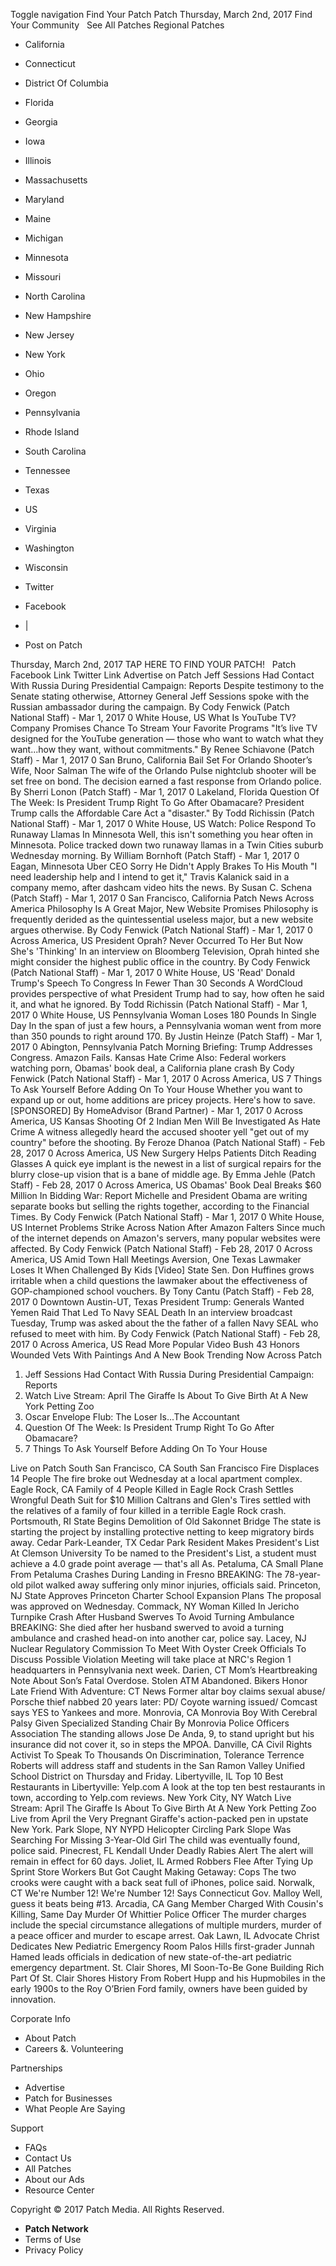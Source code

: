 Toggle navigation Find Your Patch Patch Thursday, March 2nd, 2017 Find Your Community   See All Patches Regional Patches

*   California
*   Connecticut
*   District Of Columbia
*   Florida
*   Georgia
*   Iowa
*   Illinois
*   Massachusetts
*   Maryland
*   Maine
*   Michigan
*   Minnesota
*   Missouri
*   North Carolina
*   New Hampshire
*   New Jersey
*   New York
*   Ohio
*   Oregon
*   Pennsylvania
*   Rhode Island
*   South Carolina
*   Tennessee
*   Texas
*   US
*   Virginia
*   Washington
*   Wisconsin

*   Twitter
*   Facebook
*   |
*   Post on Patch

Thursday, March 2nd, 2017 TAP HERE TO FIND YOUR PATCH!   Patch Facebook Link Twitter Link Advertise on Patch Jeff Sessions Had Contact With Russia During Presidential Campaign: Reports Despite testimony to the Senate stating otherwise, Attorney General Jeff Sessions spoke with the Russian ambassador during the campaign. By Cody Fenwick (Patch National Staff) - Mar 1, 2017 0 White House, US What Is YouTube TV? Company Promises Chance To Stream Your Favorite Programs "It’s live TV designed for the YouTube generation — those who want to watch what they want...how they want, without commitments." By Renee Schiavone (Patch Staff) - Mar 1, 2017 0 San Bruno, California Bail Set For Orlando Shooter’s Wife, Noor Salman The wife of the Orlando Pulse nightclub shooter will be set free on bond. The decision earned a fast response from Orlando police. By Sherri Lonon (Patch Staff) - Mar 1, 2017 0 Lakeland, Florida Question Of The Week: Is President Trump Right To Go After Obamacare? President Trump calls the Affordable Care Act a "disaster." By Todd Richissin (Patch National Staff) - Mar 1, 2017 0 White House, US Watch: Police Respond To Runaway Llamas In Minnesota Well, this isn't something you hear often in Minnesota. Police tracked down two runaway llamas in a Twin Cities suburb Wednesday morning. By William Bornhoft (Patch Staff) - Mar 1, 2017 0 Eagan, Minnesota Uber CEO Sorry He Didn't Apply Brakes To His Mouth "I need leadership help and I intend to get it," Travis Kalanick said in a company memo, after dashcam video hits the news. By Susan C. Schena (Patch Staff) - Mar 1, 2017 0 San Francisco, California Patch News Across America Philosophy Is A Great Major, New Website Promises Philosophy is frequently derided as the quintessential useless major, but a new website argues otherwise. By Cody Fenwick (Patch National Staff) - Mar 1, 2017 0 Across America, US President Oprah? Never Occurred To Her But Now She's 'Thinking' In an interview on Bloomberg Television, Oprah hinted she might consider the highest public office in the country. By Cody Fenwick (Patch National Staff) - Mar 1, 2017 0 White House, US 'Read' Donald Trump's Speech To Congress In Fewer Than 30 Seconds A WordCloud provides perspective of what President Trump had to say, how often he said it, and what he ignored. By Todd Richissin (Patch National Staff) - Mar 1, 2017 0 White House, US Pennsylvania Woman Loses 180 Pounds In Single Day In the span of just a few hours, a Pennsylvania woman went from more than 350 pounds to right around 170. By Justin Heinze (Patch Staff) - Mar 1, 2017 0 Abington, Pennsylvania Patch Morning Briefing: Trump Addresses Congress. Amazon Fails. Kansas Hate Crime Also: Federal workers watching porn, Obamas' book deal, a California plane crash By Cody Fenwick (Patch National Staff) - Mar 1, 2017 0 Across America, US 7 Things To Ask Yourself Before Adding On To Your House Whether you want to expand up or out, home additions are pricey projects. Here's how to save. \[SPONSORED\] By HomeAdvisor (Brand Partner) - Mar 1, 2017 0 Across America, US Kansas Shooting Of 2 Indian Men Will Be Investigated As Hate Crime A witness allegedly heard the accused shooter yell "get out of my country" before the shooting. By Feroze Dhanoa (Patch National Staff) - Feb 28, 2017 0 Across America, US New Surgery Helps Patients Ditch Reading Glasses A quick eye implant is the newest in a list of surgical repairs for the blurry close-up vision that is a bane of middle age. By Emma Jehle (Patch Staff) - Feb 28, 2017 0 Across America, US Obamas' Book Deal Breaks $60 Million In Bidding War: Report Michelle and President Obama are writing separate books but selling the rights together, according to the Financial Times. By Cody Fenwick (Patch National Staff) - Mar 1, 2017 0 White House, US Internet Problems Strike Across Nation After Amazon Falters Since much of the internet depends on Amazon's servers, many popular websites were affected. By Cody Fenwick (Patch National Staff) - Feb 28, 2017 0 Across America, US Amid Town Hall Meetings Aversion, One Texas Lawmaker Loses It When Challenged By Kids \[Video\] State Sen. Don Huffines grows irritable when a child questions the lawmaker about the effectiveness of GOP-championed school vouchers. By Tony Cantu (Patch Staff) - Feb 28, 2017 0 Downtown Austin-UT, Texas President Trump: Generals Wanted Yemen Raid That Led To Navy SEAL Death In an interview broadcast Tuesday, Trump was asked about the the father of a fallen Navy SEAL who refused to meet with him. By Cody Fenwick (Patch National Staff) - Feb 28, 2017 0 Across America, US Read More Popular Video Bush 43 Honors Wounded Vets With Paintings And A New Book Trending Now Across Patch

1.  Jeff Sessions Had Contact With Russia During Presidential Campaign: Reports
2.  Watch Live Stream: April The Giraffe Is About To Give Birth At A New York Petting Zoo
3.  Oscar Envelope Flub: The Loser Is...The Accountant
4.  Question Of The Week: Is President Trump Right To Go After Obamacare?
5.  7 Things To Ask Yourself Before Adding On To Your House

Live on Patch South San Francisco, CA South San Francisco Fire Displaces 14 People The fire broke out Wednesday at a local apartment complex. Eagle Rock, CA Family of 4 People Killed in Eagle Rock Crash Settles Wrongful Death Suit for $10 Million Caltrans and Glen's Tires settled with the relatives of a family of four killed in a terrible Eagle Rock crash. Portsmouth, RI State Begins Demolition of Old Sakonnet Bridge The state is starting the project by installing protective netting to keep migratory birds away. Cedar Park-Leander, TX Cedar Park Resident Makes President's List At Clemson University To be named to the President's List, a student must achieve a 4.0 grade point average — that's all As. Petaluma, CA Small Plane From Petaluma Crashes During Landing in Fresno BREAKING: The 78-year-old pilot walked away suffering only minor injuries, officials said. Princeton, NJ State Approves Princeton Charter School Expansion Plans The proposal was approved on Wednesday. Commack, NY Woman Killed In Jericho Turnpike Crash After Husband Swerves To Avoid Turning Ambulance BREAKING: She died after her husband swerved to avoid a turning ambulance and crashed head-on into another car, police say. Lacey, NJ Nuclear Regulatory Commission To Meet With Oyster Creek Officials To Discuss Possible Violation Meeting will take place at NRC's Region 1 headquarters in Pennsylvania next week. Darien, CT Mom’s Heartbreaking Note About Son’s Fatal Overdose. Stolen ATM Abandoned. Bikers Honor Late Friend With Adventure: CT News Former altar boy claims sexual abuse/ Porsche thief nabbed 20 years later: PD/ Coyote warning issued/ Comcast says YES to Yankees and more. Monrovia, CA Monrovia Boy With Cerebral Palsy Given Specialized Standing Chair By Monrovia Police Officers Association The standing allows Jose De Anda, 9, to stand upright but his insurance did not cover it, so in steps the MPOA. Danville, CA Civil Rights Activist To Speak To Thousands On Discrimination, Tolerance Terrence Roberts will address staff and students in the San Ramon Valley Unified School District on Thursday and Friday. Libertyville, IL Top 10 Best Restaurants in Libertyville: Yelp.com A look at the top ten best restaurants in town, according to Yelp.com reviews. New York City, NY Watch Live Stream: April The Giraffe Is About To Give Birth At A New York Petting Zoo Live from April the Very Pregnant Giraffe's action-packed pen in upstate New York. Park Slope, NY NYPD Helicopter Circling Park Slope Was Searching For Missing 3-Year-Old Girl The child was eventually found, police said. Pinecrest, FL Kendall Under Deadly Rabies Alert The alert will remain in effect for 60 days. Joliet, IL Armed Robbers Flee After Tying Up Sprint Store Workers But Got Caught Making Getaway: Cops The two crooks were caught with a back seat full of iPhones, police said. Norwalk, CT We're Number 12! We're Number 12! Says Connecticut Gov. Malloy Well, guess it beats being #13. Arcadia, CA Gang Member Charged With Cousin's Killing, Same Day Murder Of Whittier Police Officer The murder charges include the special circumstance allegations of multiple murders, murder of a peace officer and murder to escape arrest. Oak Lawn, IL Advocate Christ Dedicates New Pediatric Emergency Room Palos Hills first-grader Junnah Hamed leads officials in dedication of new state-of-the-art pediatric emergency department. St. Clair Shores, MI Soon-To-Be Gone Building Rich Part Of St. Clair Shores History From Robert Hupp and his Hupmobiles in the early 1900s to the Roy O’Brien Ford family, owners have been guided by innovation.

Corporate Info

*   About Patch
*   Careers &. Volunteering

Partnerships

*   Advertise
*   Patch for Businesses
*   What People Are Saying

Support

*   FAQs
*   Contact Us
*   All Patches
*   About our Ads
*   Resource Center

Copyright © 2017 Patch Media. All Rights Reserved.

*   **Patch Network**
*   Terms of Use
*   Privacy Policy